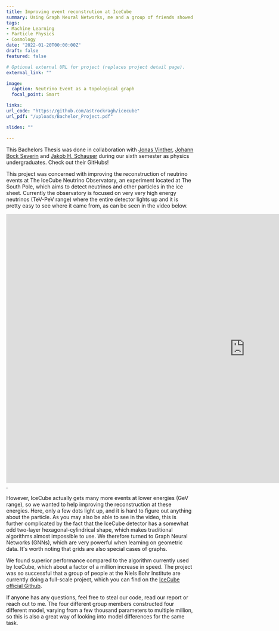 ```yaml
---
title: Improving event reconstrution at IceCube
summary: Using Graph Neural Networks, me and a group of friends showed that event reconstruction speed and precision for low-energy neutrino events can be greatly improved. 
tags:
- Machine Learning
- Particle Physics
- Cosmology
date: "2022-01-20T00:00:00Z"
draft: false
featured: false

# Optional external URL for project (replaces project detail page).
external_link: ""

image:
  caption: Neutrino Event as a topological graph
  focal_point: Smart

links:
url_code: "https://github.com/astrockragh/icecube"
url_pdf: "/uploads/Bachelor_Project.pdf"

slides: ""

---
```


This Bachelors Thesis was done in collaboration with [Jonas Vinther](https://github.com/Vinther901), [Johann Bock Severin](https://github.com/JohannSeverin) and [Jakob H. Schauser](https://github.com/JakobSchauser) during our sixth semester as physics undergraduates. Check out their GitHubs!

This project was concerned with improving the reconstruction of neutrino events at The IceCube Neutrino Observatory, an experiment located at The South Pole, which aims to detect neutrinos and other particles in the ice sheet. Currently the observatory is focused on very very high energy neutrinos (TeV-PeV range) where the entire detector lights up and it is pretty easy to see where it came from, as can be seen in the video below.

<iframe width="1280" height="720" src="https://www.youtube.com/embed/vTya9hoKsfM" title="High energy neutrino at IceCube" frameborder="0" allow="accelerometer; autoplay; clipboard-write; encrypted-media; gyroscope; picture-in-picture" allowfullscreen></iframe>.

However, IceCube actually gets many more events at lower energies (GeV range), so we wanted to help improving the reconstruction at these energies. Here, only a few dots light up, and it is hard to figure out anything about the particle. As you may also be able to see in the video, this is further complicated by the fact that the IceCube detector has a somewhat odd two-layer hexagonal-cylindrical shape, which makes traditional algorithms almost impossible to use. We therefore turned to Graph Neural Networks (GNNs), which are very powerful when learning on geometric data. It's worth noting that grids are also special cases of graphs.

We found superior performance compared to the algorithm currently used by IceCube, which about a factor of a million increase in speed. The project was so successful that a group of people at the Niels Bohr Institute are currently doing a full-scale project, which you can find on the [IceCube official Github](https://github.com/icecube/graphnet).

If anyone has any questions, feel free to steal our code, read our report or reach out to me. The four different group members constructed four different model, varying from a few thousand parameters to multiple million, so this is also a great way of looking into model differences for the same task.